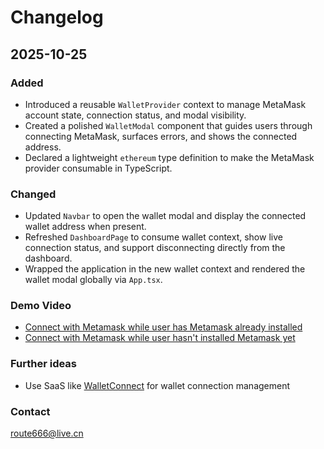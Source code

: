 # Changelog

## 2025-10-25

### Added
- Introduced a reusable `WalletProvider` context to manage MetaMask account state, connection status, and modal visibility.
- Created a polished `WalletModal` component that guides users through connecting MetaMask, surfaces errors, and shows the connected address.
- Declared a lightweight `ethereum` type definition to make the MetaMask provider consumable in TypeScript.

### Changed
- Updated `Navbar` to open the wallet modal and display the connected wallet address when present.
- Refreshed `DashboardPage` to consume wallet context, show live connection status, and support disconnecting directly from the dashboard.
- Wrapped the application in the new wallet context and rendered the wallet modal globally via `App.tsx`.

### Demo Video
- [Connect with Metamask while user has Metamask already installed](https://www.awesomescreenshot.com/video/45649214)
- [Connect with Metamask while user hasn't installed Metamask yet](https://www.awesomescreenshot.com/video/45649284?key=bfc720a8f0a7bd2a001c0de8d1f5a0a4)

### Further ideas
- Use SaaS like [WalletConnect](`https://walletconnect.com/`) for wallet connection management

### Contact
<Min Ju> route666@live.cn